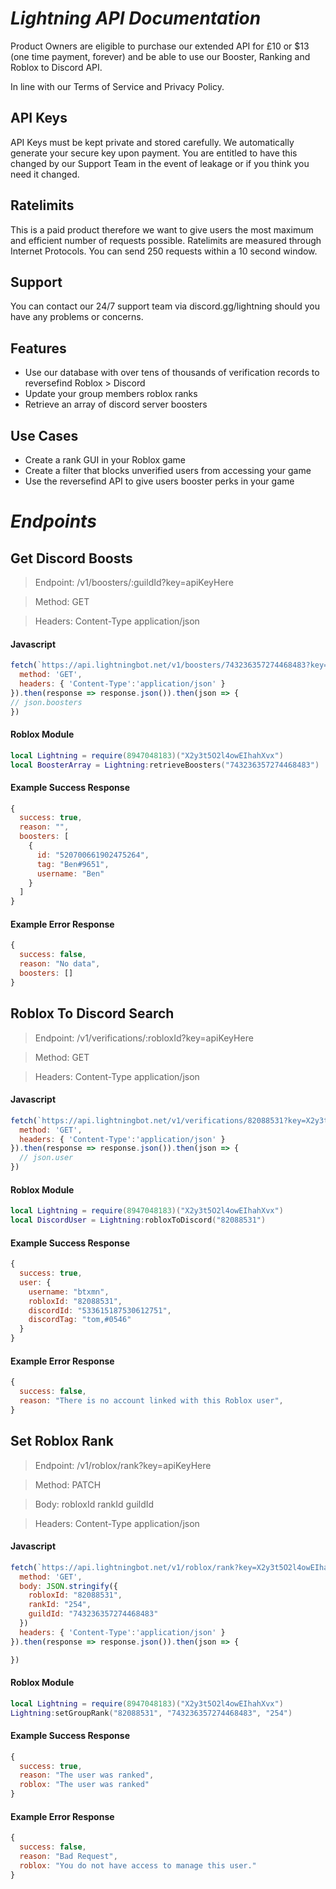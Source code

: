 # *Lightning API Documentation*

Product Owners are eligible to purchase our extended API for £10 or $13 (one time payment, forever) and be able to use our Booster, Ranking and Roblox to Discord API.  

In line with our Terms of Service and Privacy Policy.

## API Keys

API Keys must be kept private and stored carefully.  We automatically generate your secure key upon payment.  You are entitled to have this changed by our Support Team in the event of leakage or if you think you need it changed.

## Ratelimits

This is a paid product therefore we want to give users the most maximum and efficient number of requests possible.  Ratelimits are measured through Internet Protocols.  You can send 250 requests within a 10 second window.

## Support

You can contact our 24/7 support team via discord.gg/lightning should you have any problems or concerns.


## Features

- Use our database with over tens of thousands of verification records to reversefind Roblox > Discord
- Update your group members roblox ranks
- Retrieve an array of discord server boosters


## Use Cases

- Create a rank GUI in your Roblox game
- Create a filter that blocks unverified users from accessing your game
- Use the reversefind API to give users booster perks in your game


# *Endpoints*

## Get Discord Boosts

> Endpoint: /v1/boosters/:guildId?key=apiKeyHere

> Method: GET

> Headers: Content-Type application/json

#### Javascript
```javascript
fetch(`https://api.lightningbot.net/v1/boosters/743236357274468483?key=X2y3t5O2l4owEIhahXvx`, {
  method: 'GET',
  headers: { 'Content-Type':'application/json' }
}).then(response => response.json()).then(json => {
// json.boosters
})
```
#### Roblox Module
```lua
local Lightning = require(8947048183)("X2y3t5O2l4owEIhahXvx")
local BoosterArray = Lightning:retrieveBoosters("743236357274468483")
```

#### Example Success Response
```javascript
{
  success: true,
  reason: "",
  boosters: [
    {
      id: "520700661902475264",
      tag: "Ben#9651",
      username: "Ben"
    }
  ]
}
```

#### Example Error Response
```javascript
{
  success: false,
  reason: "No data",
  boosters: []
}
```










## Roblox To Discord Search

> Endpoint: /v1/verifications/:robloxId?key=apiKeyHere

> Method: GET

> Headers: Content-Type application/json

#### Javascript
```javascript
fetch(`https://api.lightningbot.net/v1/verifications/82088531?key=X2y3t5O2l4owEIhahXvx`, {
  method: 'GET',
  headers: { 'Content-Type':'application/json' }
}).then(response => response.json()).then(json => {
  // json.user
})
```
#### Roblox Module
```lua
local Lightning = require(8947048183)("X2y3t5O2l4owEIhahXvx")
local DiscordUser = Lightning:robloxToDiscord("82088531")
```

#### Example Success Response
```javascript
{
  success: true,
  user: {
    username: "btxmn",
    robloxId: "82088531",
    discordId: "533615187530612751",
    discordTag: "tom,#0546"
  } 
}
```

#### Example Error Response
```javascript
{
  success: false,
  reason: "There is no account linked with this Roblox user",
}
```











## Set Roblox Rank

> Endpoint: /v1/roblox/rank?key=apiKeyHere

> Method: PATCH

> Body: robloxId rankId guildId

> Headers: Content-Type application/json

#### Javascript
```javascript
fetch(`https://api.lightningbot.net/v1/roblox/rank?key=X2y3t5O2l4owEIhahXvx`, {
  method: 'GET',
  body: JSON.stringify({
    robloxId: "82088531",
    rankId: "254",
    guildId: "743236357274468483"
  })
  headers: { 'Content-Type':'application/json' }
}).then(response => response.json()).then(json => {

})
```
#### Roblox Module
```lua
local Lightning = require(8947048183)("X2y3t5O2l4owEIhahXvx")
Lightning:setGroupRank("82088531", "743236357274468483", "254")
```

#### Example Success Response
```javascript
{
  success: true,
  reason: "The user was ranked",
  roblox: "The user was ranked"
}
```

#### Example Error Response
```javascript
{
  success: false,
  reason: "Bad Request",
  roblox: "You do not have access to manage this user."
}
```

